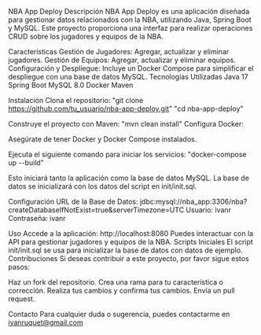 NBA App Deploy
Descripción
NBA App Deploy es una aplicación diseñada para gestionar datos relacionados con la NBA, utilizando Java, Spring Boot y MySQL. Este proyecto proporciona una interfaz para realizar operaciones CRUD sobre los jugadores y equipos de la NBA.

Características
Gestión de Jugadores: Agregar, actualizar y eliminar jugadores.
Gestión de Equipos: Agregar, actualizar y eliminar equipos.
Configuración y Despliegue: Incluye un Docker Compose para simplificar el despliegue con una base de datos MySQL.
Tecnologías Utilizadas
Java 17
Spring Boot
MySQL 8.0
Docker
Maven

Instalación
Clona el repositorio:
"git clone https://github.com/tu_usuario/nba-app-deploy.git"
"cd nba-app-deploy"

Construye el proyecto con Maven:
"mvn clean install"
Configura Docker:

Asegúrate de tener Docker y Docker Compose instalados.

Ejecuta el siguiente comando para iniciar los servicios:
"docker-compose up --build"

Esto iniciará tanto la aplicación como la base de datos MySQL. La base de datos se inicializará con los datos del script en init/init.sql.

Configuración
URL de la Base de Datos: jdbc:mysql://nba_app:3306/nba?createDatabaseIfNotExist=true&serverTimezone=UTC
Usuario: ivanr
Contraseña: ivanr

Uso
Accede a la aplicación: http://localhost:8080
Puedes interactuar con la API para gestionar jugadores y equipos de la NBA.
Scripts Iniciales
El script init/init.sql se usa para inicializar la base de datos con datos de ejemplo.
Contribuciones
Si deseas contribuir a este proyecto, por favor sigue estos pasos:

Haz un fork del repositorio.
Crea una rama para tu característica o corrección.
Realiza tus cambios y confirma tus cambios.
Envía un pull request.

Contacto
Para cualquier duda o sugerencia, puedes contactarme en ivanruquet@gmail.com
